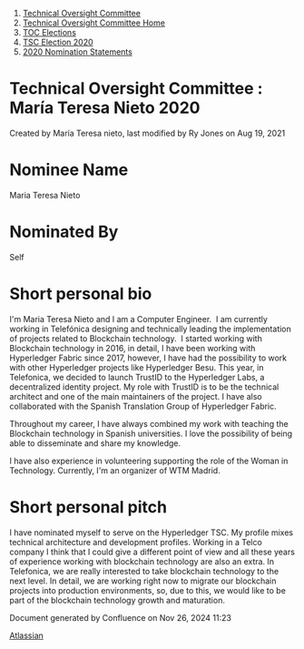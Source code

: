 1. [Technical Oversight Committee](index.html)
2. [Technical Oversight Committee Home](Technical-Oversight-Committee-Home_21430274.html)
3. [TOC Elections](TOC-Elections_21448771.html)
4. [TSC Election 2020](TSC-Election-2020_21434260.html)
5. [2020 Nomination Statements](2020-Nomination-Statements_21451712.html)

# Technical Oversight Committee : María Teresa Nieto 2020

Created by María Teresa nieto, last modified by Ry Jones on Aug 19, 2021

# Nominee Name

Maria Teresa Nieto

# Nominated By

Self

# Short personal bio

I'm Maria Teresa Nieto and I am a Computer Engineer.  I am currently working in Telefónica designing and technically leading the implementation of projects related to Blockchain technology.  I started working with Blockchain technology in 2016, in detail, I have been working with Hyperledger Fabric since 2017, however, I have had the possibility to work with other Hyperledger projects like Hyperledger Besu. This year, in Telefonica, we decided to launch TrustID to the Hyperledger Labs, a decentralized identity project. My role with TrustID is to be the technical architect and one of the main maintainers of the project. I have also collaborated with the Spanish Translation Group of Hyperledger Fabric.

Throughout my career, I have always combined my work with teaching the Blockchain technology in Spanish universities. I love the possibility of being able to disseminate and share my knowledge. 

I have also experience in volunteering supporting the role of the Woman in Technology. Currently, I'm an organizer of WTM Madrid.

# Short personal pitch

I have nominated myself to serve on the Hyperledger TSC. My profile mixes technical architecture and development profiles. Working in a Telco company I think that I could give a different point of view and all these years of experience working with blockchain technology are also an extra. In Telefonica, we are really interested to take blockchain technology to the next level. In detail, we are working right now to migrate our blockchain projects into production environments, so, due to this, we would like to be part of the blockchain technology growth and maturation. 

Document generated by Confluence on Nov 26, 2024 11:23

[Atlassian](http://www.atlassian.com/)

